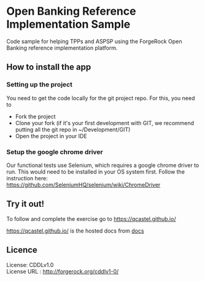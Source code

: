 <!--
 * The contents of this file are subject to the terms of the Common Development and
 * Distribution License (the License). You may not use this file except in compliance with the
 * License.
 *
 * You can obtain a copy of the License at legal/CDDLv1.0.txt. See the License for the
 * specific language governing permission and limitations under the License.
 *
 * When distributing Covered Software, include this CDDL Header Notice in each file and include
 * the License file at legal/CDDLv1.0.txt. If applicable, add the following below the CDDL
 * Header, with the fields enclosed by brackets [] replaced by your own identifying
 * information: "Portions copyright [year] [name of copyright owner]".
 *
 * Copyright 2018 ForgeRock AS.
-->
# Open Banking Reference Implementation Sample

Code sample for helping TPPs and ASPSP using the ForgeRock Open Banking reference implementation platform.


## How to install the app


### Setting up the project

You need to get the code locally for the git project repo. For this, you need to

- Fork the project
- Clone your fork (if it's your first development with GIT, we recommend putting all the git repo in ~/Development/GIT)
- Open the project in your IDE

### Setup the google chrome driver

Our functional tests use Selenium, which requires a google chrome driver to run.
This would need to be installed in your OS system first.
Follow the instruction here:
https://github.com/SeleniumHQ/selenium/wiki/ChromeDriver

## Try it out!

To follow and complete the exercise go to https://qcastel.github.io/

https://qcastel.github.io/ is the hosted docs from [docs](forgerock-openbanking-excercise-tpp/src/docs)


## Licence
License:	CDDLv1.0 \
License URL	: http://forgerock.org/cddlv1-0/
